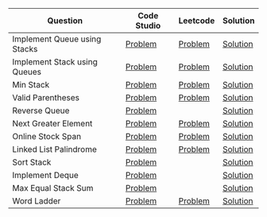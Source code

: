 | Question                     | Code Studio                                                                                | Leetcode                                                              | Solution                              |
| ---------------------------- | ------------------------------------------------------------------------------------------ | --------------------------------------------------------------------- | ------------------------------------- |
| Implement Queue using Stacks | [Problem](https://www.codingninjas.com/codestudio/problems/queue-using-two-stacks_1170062) | [Problem](https://leetcode.com/problems/implement-queue-using-stacks) | [Solution](QueueUsingStack.java)      |
| Implement Stack using Queues | [Problem](https://www.codingninjas.com/codestudio/problems/stack-using-queue_795152)       | [Problem](https://leetcode.com/problems/implement-stack-using-queues) | [Solution](StackUsingQueue.java)      |
| Min Stack                    | [Problem](https://www.codingninjas.com/codestudio/problems/min-stack_3843991)              | [Problem](https://leetcode.com/problems/min-stack)                    | [Solution](MinStack.java)             |
| Valid Parentheses            | [Problem](https://www.codingninjas.com/codestudio/problems/valid-parenthesis_795104)       | [Problem](https://leetcode.com/problems/valid-parentheses)            | [Solution](ValidParantheses.java)     |
| Reverse Queue                | [Problem](https://www.codingninjas.com/codestudio/problems/reversing-a-queue_982934)       |                                                                       | [Solution](ReverseQueue.java)         |
| Next Greater Element         | [Problem](https://www.codingninjas.com/codestudio/problems/799354)                         | [Problem](https://leetcode.com/problems/next-greater-element-i)       | [Solution](NextGreaterElement.java)   |
| Online Stock Span            | [Problem](https://www.codingninjas.com/codestudio/problems/span-of-ninja-coin_1475049)     | [Problem](https://leetcode.com/problems/online-stock-span)            | [Solution](OnlineStockSpan.java)      |
| Linked List Palindrome       | [Problem](https://www.codingninjas.com/studio/problems/799352)                             | [Problem](https://leetcode.com/problems/palindrome-linked-list)       | [Solution](LinkedListPalindrome.java) |
| Sort Stack                   | [Problem](https://www.codingninjas.com/studio/problems/sort-a-stack_985275)                |                                                                       | [Solution](SortStack.java)            |
| Implement Deque              | [Problem](https://www.codingninjas.com/studio/problems/deque_1170059)                      |                                                                       | [Solution](Deque.java)                |
| Max Equal Stack Sum          | [Problem](https://www.codingninjas.com/studio/problems/maximum-equal-stack-sum_1062571)    |                                                                       | [Solution](MaxEqualStackSum.java)     |
| Word Ladder                  | [Problem](https://www.codingninjas.com/studio/problems/word-ladder_1102319)                | [Problem](https://leetcode.com/problems/word-ladder)                  | [Solution](MaxEqualStackSum.java)     |
